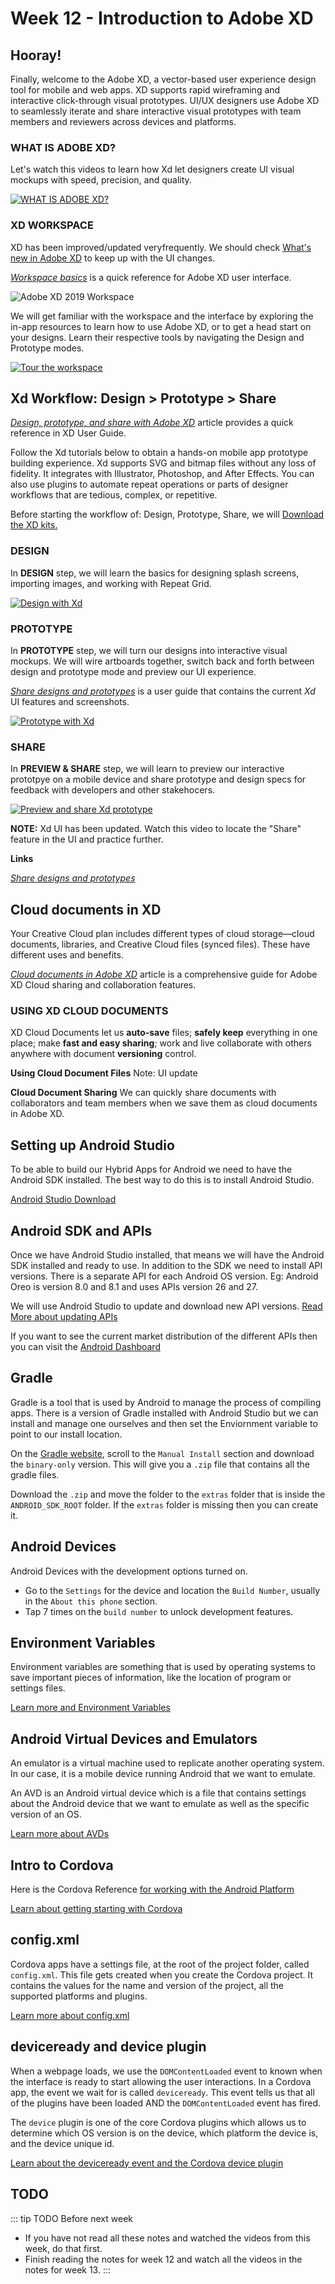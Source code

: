 # Week 12 - Introduction to Adobe XD

## Hooray! 

Finally, welcome to the Adobe XD, a vector-based user experience design tool for mobile and web apps. XD supports rapid wireframing and interactive click-through visual prototypes. UI/UX designers use Adobe XD to seamlessly iterate and share interactive visual prototypes with team members and reviewers across devices and platforms.  

### WHAT IS ADOBE XD?

Let's watch this videos to learn how Xd let designers create UI visual mockups with speed, precision, and quality.

<a href="https://helpx.adobe.com/ca/xd/how-to/what-is-xd.html#what_is_adobe_xd_" target=”_blank”>![WHAT IS ADOBE XD?](./whatisXD.png)</a>


### XD WORKSPACE

XD has been improved/updated veryfrequently. We should check [What's new in Adobe XD](https://helpx.adobe.com/ca/xd/help/whats-new.html) to keep up with the UI changes.

[*Workspace basics*](https://helpx.adobe.com/ca/xd/help/workspace-basics.html) is a quick reference for Adobe XD user interface. 

![Adobe XD 2019 Workspace](./XDmacWorkspace.png)

We will get familiar with the workspace and the interface by exploring the in-app resources to learn how to use Adobe XD, or to get a head start on your designs. Learn their respective tools by navigating the Design and Prototype modes.

<a href="https://helpx.adobe.com/ca/xd/how-to/what-is-xd.html#tour_the_workspace" target=”_blank”>![Tour the workspace](./XDworkspace.png)</a>


## Xd Workflow: Design > Prototype > Share

[*Design, prototype, and share with Adobe XD*](https://helpx.adobe.com/ca/xd/help/adobe-xd-overview.html) article provides a quick reference in XD User Guide.

Follow the Xd tutorials below to obtain a hands-on mobile app prototype building experience. Xd supports SVG and bitmap files without any loss of fidelity. It integrates with Illustrator, Photoshop, and After Effects. You can also use plugins to automate repeat operations or parts of designer workflows that are tedious, complex, or repetitive. 

Before starting the workflow of: Design, Prototype, Share, we will [Download the XD kits.](https://download.adobe.com/pub/adobe/xd/Wires.zip?promoid=VG52KLJG&mv=other) 

### DESIGN

In **DESIGN** step, we will learn the basics for designing splash screens, importing images, and working with Repeat Grid.

<a href="https://helpx.adobe.com/ca/xd/how-to/make-prototype.html#step_2___design" target=”_blank”>![Design with Xd](./XDdesign.png)</a>

### PROTOTYPE

In **PROTOTYPE** step, we will turn our designs into interactive visual mockups. We will wire artboards together, switch back and forth between design and prototype mode and preview our UI experience.

[*Share designs and prototypes*](https://helpx.adobe.com/ca/xd/help/share-designs-prototypes.html) is a user guide that contains the current *Xd* UI features and screenshots. 

<a href="https://helpx.adobe.com/ca/xd/how-to/make-prototype.html#step_3___prototype" target=”_blank”>![Prototype with Xd](./XDprototype.png)</a>

### SHARE 

In **PREVIEW & SHARE** step, we will learn to preview our interactive prototpye on a mobile device and share prototype and design specs for feedback with developers and other stakehocers. 



<a href="https://helpx.adobe.com/ca/xd/how-to/make-prototype.html#step_4___share_and_preview" target=”_blank”>![Preview and share Xd prototype](./XDshare.png)</a>

**NOTE:** Xd UI has been updated. Watch this video to locate the "Share" feature in the UI and practice further.

<YouTube
  title="Share Mode – Adobe XD November Release 2019"
  url="https://www.youtube.com/embed/3vj03O641GA"
/>

**Links**

[*Share designs and prototypes*](https://helpx.adobe.com/ca/xd/help/share-designs-prototypes.html)

## Cloud documents in XD

Your Creative Cloud plan includes different types of cloud storage—cloud documents, libraries, and Creative Cloud files (synced files). These have different uses and benefits.

[*Cloud documents in Adobe XD*](https://helpx.adobe.com/xd/help/cloud-documents.html) article is a comprehensive guide for Adobe XD Cloud sharing and collaboration features. 

### USING XD CLOUD DOCUMENTS
XD Cloud Documents let us **auto-save** files; **safely keep** everything in one place; make **fast and easy sharing**; work and live collaborate with others anywhere with document **versioning** control. 

**Using Cloud Document Files**
Note: UI update

<YouTube
  title="Adobe XD December 2018 Update: Cloud Document Files"
  url="https://www.youtube.com/embed/H_TmuOJmdkI"
/>

**Cloud Document Sharing** 
We can quickly share documents with collaborators and team members when we save them as cloud documents in Adobe XD.



## Setting up Android Studio

To be able to build our Hybrid Apps for Android we need to have the Android SDK installed. The best way to do this is to install Android Studio.

[Android Studio Download](https://developer.android.com/studio)

## Android SDK and APIs

Once we have Android Studio installed, that means we will have the Android SDK installed and ready to use. In addition to the SDK we need to install API versions. There is a separate API for each Android OS version. Eg: Android Oreo is version 8.0 and 8.1 and uses APIs version 26 and 27.

We will use Android Studio to update and download new API versions. [Read More about updating APIs](apis.md)

If you want to see the current market distribution of the different APIs then you can visit the [Android Dashboard](https://developer.android.com/about/dashboards)

## Gradle

Gradle is a tool that is used by Android to manage the process of compiling apps. There is a version of Gradle installed with Android Studio but we can install and manage one ourselves and then set the Enviornment variable to point to our install location.

On the [Gradle website](https://gradle.org/install), scroll to the `Manual Install` section and download the `binary-only` version. This will give you a `.zip` file that contains all the gradle files.

Download the `.zip` and move the folder to the `extras` folder that is inside the `ANDROID_SDK_ROOT` folder. If the `extras` folder is missing then you can create it.

## Android Devices

Android Devices with the development options turned on.

- Go to the `Settings` for the device and location the `Build Number`, usually in the `About this phone` section.
- Tap 7 times on the `build number` to unlock development features.

## Environment Variables

Environment variables are something that is used by operating systems to save important pieces of information, like the location of program or settings files.

[Learn more and Environment Variables](./env.md)

## Android Virtual Devices and Emulators

An emulator is a virtual machine used to replicate another operating system. In our case, it is a mobile device running Android that we want to emulate.

An AVD is an Android virtual device which is a file that contains settings about the Android device that we want to emulate as well as the specific version of an OS.

[Learn more about AVDs](./avd.md)

## Intro to Cordova

Here is the Cordova Reference [for working with the Android Platform](https://cordova.apache.org/docs/en/latest/guide/platforms/android/)

[Learn about getting starting with Cordova](./cordova.md)

## config.xml

Cordova apps have a settings file, at the root of the project folder, called `config.xml`. This file gets created when you create the Cordova project. It contains the values for the name and version of the project, all the supported platforms and plugins.

[Learn more about config.xml](./config.md)

## deviceready and device plugin

When a webpage loads, we use the `DOMContentLoaded` event to known when the interface is ready to start allowing the user interactions. In a Cordova app, the event we wait for is called `deviceready`. This event tells us that all of the plugins have been loaded AND the `DOMContentLoaded` event has fired.

The `device` plugin is one of the core Cordova plugins which allows us to determine which OS version is on the device, which platform the device is, and the device unique id.

[Learn about the deviceready event and the Cordova device plugin](./device.md)

## TODO

::: tip TODO Before next week

- If you have not read all these notes and watched the videos from this week, do that first.
- Finish reading the notes for week 12 and watch all the videos in the notes for week 13.
  :::

